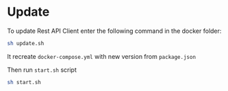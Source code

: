 # Update

To update Rest API Client enter the following command in the docker folder:

```bash
sh update.sh
```

It recreate `docker-compose.yml` with new version from `package.json`

Then run `start.sh` script

```bash
sh start.sh
```
